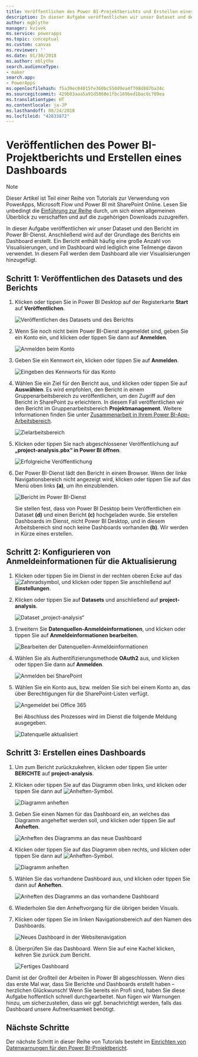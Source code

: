 ```yaml
---
title: Veröffentlichen des Power BI-Projektberichts und Erstellen eines Dashboards | Microsoft-Dokumentation
description: In dieser Aufgabe veröffentlichen wir unser Dataset und den Bericht im Power BI-Dienst. Anschließend wird auf der Grundlage des Berichts ein Dashboard erstellt.
author: mgblythe
manager: kvivek
ms.service: powerapps
ms.topic: conceptual
ms.custom: canvas
ms.reviewer: ''
ms.date: 01/30/2018
ms.author: mblythe
search.audienceType:
- maker
search.app:
- PowerApps
ms.openlocfilehash: f5a39ec04015fe360bc550d9ea4f708d887ba34c
ms.sourcegitcommit: 429b83aaa5a91d5868e1fbc169bed1bac0c709ea
ms.translationtype: HT
ms.contentlocale: ja-JP
ms.lasthandoff: 08/24/2018
ms.locfileid: "42833872"
---
```

# <a name="publish-the-power-bi-project-report-and-create-a-dashboard"></a>Veröffentlichen des Power BI-Projektberichts und Erstellen eines Dashboards
> [!NOTE]
> Dieser Artikel ist Teil einer Reihe von Tutorials zur Verwendung von PowerApps, Microsoft Flow und Power BI mit SharePoint Online. Lesen Sie unbedingt die [Einführung zur Reihe](sharepoint-scenario-intro.md) durch, um sich einen allgemeinen Überblick zu verschaffen und auf die zugehörigen Downloads zuzugreifen.

In dieser Aufgabe veröffentlichen wir unser Dataset und den Bericht im Power BI-Dienst. Anschließend wird auf der Grundlage des Berichts ein Dashboard erstellt. Ein Bericht enthält häufig eine große Anzahl von Visualisierungen, und im Dashboard wird lediglich eine Teilmenge davon verwendet. In diesem Fall werden dem Dashboard alle vier Visualisierungen hinzugefügt.

## <a name="step-1-publish-the-dataset-and-report"></a>Schritt 1: Veröffentlichen des Datasets und des Berichts
1. Klicken oder tippen Sie in Power BI Desktop auf der Registerkarte **Start** auf **Veröffentlichen**.
   
    ![Veröffentlichen des Datasets und des Berichts](./media/sharepoint-scenario-publish-report/06-01-01-publish.png)
2. Wenn Sie noch nicht beim Power BI-Dienst angemeldet sind, geben Sie ein Konto ein, und klicken oder tippen Sie dann auf **Anmelden**.
   
    ![Anmelden beim Konto](./media/sharepoint-scenario-publish-report/06-01-02-account.png)
3. Geben Sie ein Kennwort ein, klicken oder tippen Sie auf **Anmelden**.
   
    ![Eingeben des Kennworts für das Konto](./media/sharepoint-scenario-publish-report/06-01-03-password.png)
4. Wählen Sie ein Ziel für den Bericht aus, und klicken oder tippen Sie auf **Auswählen**. Es wird empfohlen, den Bericht in einem Gruppenarbeitsbereich zu veröffentlichen, um den Zugriff auf den Bericht in SharePoint zu erleichtern. In diesem Fall veröffentlichen wir den Bericht im Gruppenarbeitsbereich **Projektmanagement**. Weitere Informationen finden Sie unter [Zusammenarbeit in Ihrem Power BI-App-Arbeitsbereich](https://docs.microsoft.com/power-bi/service-collaborate-power-bi-workspace).
   
    ![Zielarbeitsbereich](./media/sharepoint-scenario-publish-report/06-01-04-workspace.png)
5. Klicken oder tippen Sie nach abgeschlossener Veröffentlichung auf **„project-analysis.pbx“ in Power BI öffnen**.
   
    ![Erfolgreiche Veröffentlichung](./media/sharepoint-scenario-publish-report/06-01-05-open-report.png)
6. Der Power BI-Dienst lädt den Bericht in einem Browser. Wenn der linke Navigationsbereich nicht angezeigt wird, klicken oder tippen Sie auf das Menü oben links **(a)**, um ihn einzublenden.
   
    ![Bericht im Power BI-Dienst](./media/sharepoint-scenario-publish-report/06-01-06-service-report.png)
   
    Sie stellen fest, dass von Power BI Desktop beim Veröffentlichen ein Dataset **(d)** und einen Bericht **(c)** hochgeladen wurde. Sie erstellen Dashboards im Dienst, nicht Power BI Desktop, und in diesem Arbeitsbereich sind noch keine Dashboards vorhanden **(b)**. Wir werden in Kürze eines erstellen.

## <a name="step-2-configure-credentials-for-refresh"></a>Schritt 2: Konfigurieren von Anmeldeinformationen für die Aktualisierung
1. Klicken oder tippen Sie im Dienst in der rechten oberen Ecke auf das ![Zahnradsymbol](./media/sharepoint-scenario-publish-report/icon-gear.png), und klicken oder tippen Sie anschließend auf **Einstellungen**.
2. Klicken oder tippen Sie auf **Datasets** und anschließend auf **project-analysis**.
   
    ![Dataset „project-analysis“](./media/sharepoint-scenario-publish-report/06-01-07-dataset.png)
3. Erweitern Sie **Datenquellen-Anmeldeinformationen**, und klicken oder tippen Sie auf **Anmeldeinformationen bearbeiten**.
   
    ![Bearbeiten der Datenquellen-Anmeldeinformationen](./media/sharepoint-scenario-publish-report/06-01-08-credentials.png)
4. Wählen Sie als Authentifizierungsmethode **OAuth2** aus, und klicken oder tippen Sie dann auf **Anmelden**.
   
    ![Anmelden bei SharePoint](./media/sharepoint-scenario-publish-report/06-01-09-sign-in.png)
5. Wählen Sie ein Konto aus, bzw. melden Sie sich bei einem Konto an, das über Berechtigungen für die SharePoint-Listen verfügt.
   
    ![Angemeldet bei Office 365](./media/sharepoint-scenario-publish-report/06-01-10-account.png)
   
    Bei Abschluss des Prozesses wird im Dienst die folgende Meldung ausgegeben.
   
    ![Datenquelle aktualisiert](./media/sharepoint-scenario-publish-report/06-01-11-updated.png)

## <a name="step-3-create-a-dashboard"></a>Schritt 3: Erstellen eines Dashboards

1. Um zum Bericht zurückzukehren, klicken oder tippen Sie unter **BERICHTE** auf **project-analysis**.

1. Klicken oder tippen Sie auf das Diagramm oben links, und klicken oder tippen Sie dann auf ![Anheften-Symbol](./media/sharepoint-scenario-publish-report/icon-pin.png).
   
    ![Diagramm anheften](./media/sharepoint-scenario-publish-report/06-01-12-pin-projected.png)
2. Geben Sie einen Namen für das Dashboard ein, an welches das Diagramm angeheftet werden soll, und klicken oder tippen Sie auf **Anheften**.
   
    ![Anheften des Diagramms an das neue Dashboard](./media/sharepoint-scenario-publish-report/06-01-13-pin-new.png)
3. Klicken oder tippen Sie auf das Diagramm oben rechts, und klicken oder tippen Sie dann auf ![Anheften-Symbol](./media/sharepoint-scenario-publish-report/icon-pin.png).
   
    ![Diagramm anheften](./media/sharepoint-scenario-publish-report/06-01-14-pin-variance.png)
4. Wählen Sie das vorhandene Dashboard aus, und klicken oder tippen Sie dann auf **Anheften**.
   
    ![Anheften des Diagramms an das vorhandene Dashboard](./media/sharepoint-scenario-publish-report/06-01-15-pin-existing.png)

5. Wiederholen Sie den Anheftvorgang für die übrigen beiden Visuals.

6. Klicken oder tippen Sie im linken Navigationsbereich auf den Namen des Dashboards.
   
    ![Neues Dashboard in der Websitenavigation](./media/sharepoint-scenario-publish-report/06-01-16-dashboard-menu.png)

7. Überprüfen Sie das Dashboard. Wenn Sie auf eine Kachel klicken, kehren Sie zurück zum Bericht.
   
    ![Fertiges Dashboard](./media/sharepoint-scenario-publish-report/06-01-17-dashboard-completed.png)

Damit ist der Großteil der Arbeiten in Power BI abgeschlossen. Wenn dies das erste Mal war, dass Sie Berichte und Dashboards erstellt haben – herzlichen Glückwunsch! Wenn Sie bereits ein Profi sind, haben Sie diese Aufgabe hoffentlich schnell durchgearbeitet. Nun fügen wir Warnungen hinzu, um sicherzustellen, dass wir ggf. benachrichtigt werden, falls das Dashboard unsere Aufmerksamkeit benötigt.

## <a name="next-steps"></a>Nächste Schritte
Der nächste Schritt in dieser Reihe von Tutorials besteht im [Einrichten von Datenwarnungen für den Power BI-Projektbericht](sharepoint-scenario-alerts-flow.md).

